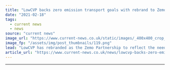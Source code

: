 ```yaml
---
title: "LowCVP backs zero emission transport goals with rebrand to Zemo Partnership"
date: "2021-02-18"
tags: 
  - current news
  - news
source: "current news"
image_url: "https://www.current-news.co.uk/static/images/_400x400_crop_center-center/ZemoPartnership_Logo-Image-Zemo-Partnership.png"
image_fp: "/assets/img/post_thumbnails/119.png"
lead: "LowCVP has rebranded as the Zemo Partnership to reflect the need for UK road transport emissions to fall to zero by 2050."
article_url: "https://www.current-news.co.uk/news/lowcvp-backs-zero-emission-transport-goals-with-rebrand-to-zemo-partnership?utm_source=rss-feeds&utm_medium=rss&utm_campaign=rss"
---
```


---

